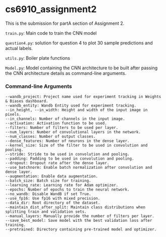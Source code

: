 # cs6910_assignment2

This is the submission for partA section of Assignment 2.

`train.py`: Main code to train the CNN model

`question4.py`: solution for question 4 to plot 30 sample predictions and actual labels.

`utils.py`: Boiler plate functions

`Model.py`: Model containing the CNN architecture to be built after passing the CNN architecture details as command-line arguments.

### Command-line Arguments

    --wandb_project: Project name used for experiment tracking in Weights & Biases dashboard.
    --wandb_entity: Wandb Entity used for experiment tracking.
    --in_height, --in_width: Height and width of the input image in pixels.
    --in_channels: Number of channels in the input image.
    --activation: Activation function to be used.
    --filters: Number of filters to be used per layer.
    --num_layers: Number of convolutional layers in the network.
    --num_classes: Number of output classes.
    --dense_features: Number of neurons in the dense layer.
    --kernel_size: Size of the filter to be used in convolution and pooling.
    --stride: Stride to be used in convolution and pooling.
    --padding: Padding to be used in convolution and pooling.
    --dropout: Dropout rate after the dense layer.
    --use_batchnorm: Enable batch normalization after convolution and dense layer.
    --augmentation: Enable data augmentation.
    --batch_size: Batch size for training.
    --learning_rate: Learning rate for Adam optimizer.
    --epochs: Number of epochs to train the neural network.
    --no_wandb: Disable WandB if set True.
    --use_fp16: Use fp16 with mixed precision.
    --data_dir: Root directory of the dataset.
    --maintain_dist_after_split: Maintain class distributions when splitting train and validation sets.
    --manual_layers: Manually provide the number of filters per layer.
    --save_best_model: Save model with the best validation loss after training.
    --pretrained: Directory containing pre-trained model and optimizer.

